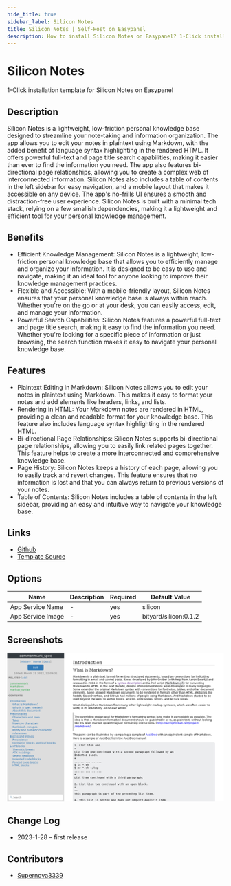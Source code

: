 ```yaml
---
hide_title: true
sidebar_label: Silicon Notes
title: Silicon Notes | Self-Host on Easypanel
description: How to install Silicon Notes on Easypanel? 1-Click installation template for Silicon Notes on Easypanel
---
```


<!-- generated -->

# Silicon Notes

1-Click installation template for Silicon Notes on Easypanel

## Description

Silicon Notes is a lightweight, low-friction personal knowledge base designed to streamline your note-taking and information organization. The app allows you to edit your notes in plaintext using Markdown, with the added benefit of language syntax highlighting in the rendered HTML. It offers powerful full-text and page title search capabilities, making it easier than ever to find the information you need. The app also features bi-directional page relationships, allowing you to create a complex web of interconnected information. Silicon Notes also includes a table of contents in the left sidebar for easy navigation, and a mobile layout that makes it accessible on any device. The app&#39;s no-frills UI ensures a smooth and distraction-free user experience. Silicon Notes is built with a minimal tech stack, relying on a few smallish dependencies, making it a lightweight and efficient tool for your personal knowledge management.

## Benefits

- Efficient Knowledge Management: Silicon Notes is a lightweight, low-friction personal knowledge base that allows you to efficiently manage and organize your information. It is designed to be easy to use and navigate, making it an ideal tool for anyone looking to improve their knowledge management practices.
- Flexible and Accessible: With a mobile-friendly layout, Silicon Notes ensures that your personal knowledge base is always within reach. Whether you're on the go or at your desk, you can easily access, edit, and manage your information.
- Powerful Search Capabilities: Silicon Notes features a powerful full-text and page title search, making it easy to find the information you need. Whether you're looking for a specific piece of information or just browsing, the search function makes it easy to navigate your personal knowledge base.

## Features

- Plaintext Editing in Markdown: Silicon Notes allows you to edit your notes in plaintext using Markdown. This makes it easy to format your notes and add elements like headers, links, and lists.
- Rendering in HTML: Your Markdown notes are rendered in HTML, providing a clean and readable format for your knowledge base. This feature also includes language syntax highlighting in the rendered HTML.
- Bi-directional Page Relationships: Silicon Notes supports bi-directional page relationships, allowing you to easily link related pages together. This feature helps to create a more interconnected and comprehensive knowledge base.
- Page History: Silicon Notes keeps a history of each page, allowing you to easily track and revert changes. This feature ensures that no information is lost and that you can always return to previous versions of your notes.
- Table of Contents: Silicon Notes includes a table of contents in the left sidebar, providing an easy and intuitive way to navigate your knowledge base.

## Links

- [Github](https://github.com/cu/silicon)
- [Template Source](https://github.com/easypanel-io/templates/tree/main/templates/silicon-notes)

## Options

Name | Description | Required | Default Value
-|-|-|-
App Service Name | - | yes | silicon
App Service Image | - | yes | bityard/silicon:0.1.2

## Screenshots

![Silicon Notes Screenshot](./assets/screenshot.png)

## Change Log

- 2023-1-28 – first release

## Contributors

- [Supernova3339](https://github.com/Supernova3339)
